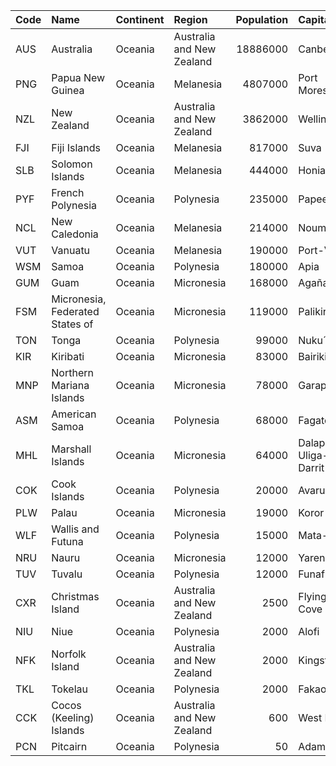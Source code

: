 |Code |Name |Continent | Region | Population | Capital |
| :--- | :--- | :--- | :--- | ---: | :--- |
| AUS | Australia | Oceania | Australia and New Zealand | 18886000 | Canberra |
| PNG | Papua New Guinea | Oceania | Melanesia | 4807000 | Port Moresby |
| NZL | New Zealand | Oceania | Australia and New Zealand | 3862000 | Wellington |
| FJI | Fiji Islands | Oceania | Melanesia | 817000 | Suva |
| SLB | Solomon Islands | Oceania | Melanesia | 444000 | Honiara |
| PYF | French Polynesia | Oceania | Polynesia | 235000 | Papeete |
| NCL | New Caledonia | Oceania | Melanesia | 214000 | Nouméa |
| VUT | Vanuatu | Oceania | Melanesia | 190000 | Port-Vila |
| WSM | Samoa | Oceania | Polynesia | 180000 | Apia |
| GUM | Guam | Oceania | Micronesia | 168000 | Agaña |
| FSM | Micronesia, Federated States of | Oceania | Micronesia | 119000 | Palikir |
| TON | Tonga | Oceania | Polynesia | 99000 | Nuku´alofa |
| KIR | Kiribati | Oceania | Micronesia | 83000 | Bairiki |
| MNP | Northern Mariana Islands | Oceania | Micronesia | 78000 | Garapan |
| ASM | American Samoa | Oceania | Polynesia | 68000 | Fagatogo |
| MHL | Marshall Islands | Oceania | Micronesia | 64000 | Dalap-Uliga-Darrit |
| COK | Cook Islands | Oceania | Polynesia | 20000 | Avarua |
| PLW | Palau | Oceania | Micronesia | 19000 | Koror |
| WLF | Wallis and Futuna | Oceania | Polynesia | 15000 | Mata-Utu |
| NRU | Nauru | Oceania | Micronesia | 12000 | Yaren |
| TUV | Tuvalu | Oceania | Polynesia | 12000 | Funafuti |
| CXR | Christmas Island | Oceania | Australia and New Zealand | 2500 | Flying Fish Cove |
| NIU | Niue | Oceania | Polynesia | 2000 | Alofi |
| NFK | Norfolk Island | Oceania | Australia and New Zealand | 2000 | Kingston |
| TKL | Tokelau | Oceania | Polynesia | 2000 | Fakaofo |
| CCK | Cocos (Keeling) Islands | Oceania | Australia and New Zealand | 600 | West Island |
| PCN | Pitcairn | Oceania | Polynesia | 50 | Adamstown |
